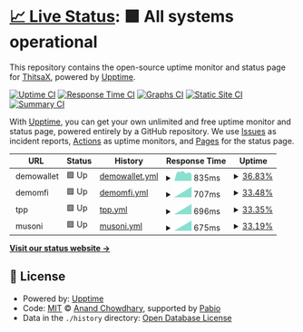 # [📈 Live Status](https://ThitsaX.github.io/uptime/): <!--live status--> **🟩 All systems operational**

This repository contains the open-source uptime monitor and status page for [ThitsaX](https://ThitsaX.github.io/uptime/), powered by [Upptime](https://github.com/upptime/upptime).

[![Uptime CI](https://github.com/ThitsaX/uptime/workflows/Uptime%20CI/badge.svg)](https://github.com/ThitsaX/uptime/actions?query=workflow%3A%22Uptime+CI%22)
[![Response Time CI](https://github.com/ThitsaX/uptime/workflows/Response%20Time%20CI/badge.svg)](https://github.com/ThitsaX/uptime/actions?query=workflow%3A%22Response+Time+CI%22)
[![Graphs CI](https://github.com/ThitsaX/uptime/workflows/Graphs%20CI/badge.svg)](https://github.com/ThitsaX/uptime/actions?query=workflow%3A%22Graphs+CI%22)
[![Static Site CI](https://github.com/ThitsaX/uptime/workflows/Static%20Site%20CI/badge.svg)](https://github.com/ThitsaX/uptime/actions?query=workflow%3A%22Static+Site+CI%22)
[![Summary CI](https://github.com/ThitsaX/uptime/workflows/Summary%20CI/badge.svg)](https://github.com/ThitsaX/uptime/actions?query=workflow%3A%22Summary+CI%22)

With [Upptime](https://upptime.js.org), you can get your own unlimited and free uptime monitor and status page, powered entirely by a GitHub repository. We use [Issues](https://github.com/ThitsaX/uptime/issues) as incident reports, [Actions](https://github.com/ThitsaX/uptime/actions) as uptime monitors, and [Pages](https://status.thitsax-pre.com) for the status page.

<!--start: status pages-->
<!-- This summary is generated by Upptime (https://github.com/upptime/upptime) -->
<!-- Do not edit this manually, your changes will be overwritten -->
<!-- prettier-ignore -->
| URL | Status | History | Response Time | Uptime |
| --- | ------ | ------- | ------------- | ------ |
| <img alt="" src="https://icons.duckduckgo.com/ip3/null.ico" height="13"> demowallet | 🟩 Up | [demowallet.yml](https://github.com/ThitsaX/uptime/commits/HEAD/history/demowallet.yml) | <details><summary><img alt="Response time graph" src="./graphs/demowallet/response-time-week.png" height="20"> 835ms</summary><br><a href="https://status.thitsax-pre.com/history/demowallet"><img alt="Response time 1134" src="https://img.shields.io/endpoint?url=https%3A%2F%2Fraw.githubusercontent.com%2FThitsaX%2Fuptime%2FHEAD%2Fapi%2Fdemowallet%2Fresponse-time.json"></a><br><a href="https://status.thitsax-pre.com/history/demowallet"><img alt="24-hour response time 770" src="https://img.shields.io/endpoint?url=https%3A%2F%2Fraw.githubusercontent.com%2FThitsaX%2Fuptime%2FHEAD%2Fapi%2Fdemowallet%2Fresponse-time-day.json"></a><br><a href="https://status.thitsax-pre.com/history/demowallet"><img alt="7-day response time 835" src="https://img.shields.io/endpoint?url=https%3A%2F%2Fraw.githubusercontent.com%2FThitsaX%2Fuptime%2FHEAD%2Fapi%2Fdemowallet%2Fresponse-time-week.json"></a><br><a href="https://status.thitsax-pre.com/history/demowallet"><img alt="30-day response time 1439" src="https://img.shields.io/endpoint?url=https%3A%2F%2Fraw.githubusercontent.com%2FThitsaX%2Fuptime%2FHEAD%2Fapi%2Fdemowallet%2Fresponse-time-month.json"></a><br><a href="https://status.thitsax-pre.com/history/demowallet"><img alt="1-year response time 1134" src="https://img.shields.io/endpoint?url=https%3A%2F%2Fraw.githubusercontent.com%2FThitsaX%2Fuptime%2FHEAD%2Fapi%2Fdemowallet%2Fresponse-time-year.json"></a></details> | <details><summary><a href="https://status.thitsax-pre.com/history/demowallet">36.83%</a></summary><a href="https://status.thitsax-pre.com/history/demowallet"><img alt="All-time uptime 42.58%" src="https://img.shields.io/endpoint?url=https%3A%2F%2Fraw.githubusercontent.com%2FThitsaX%2Fuptime%2FHEAD%2Fapi%2Fdemowallet%2Fuptime.json"></a><br><a href="https://status.thitsax-pre.com/history/demowallet"><img alt="24-hour uptime 50.19%" src="https://img.shields.io/endpoint?url=https%3A%2F%2Fraw.githubusercontent.com%2FThitsaX%2Fuptime%2FHEAD%2Fapi%2Fdemowallet%2Fuptime-day.json"></a><br><a href="https://status.thitsax-pre.com/history/demowallet"><img alt="7-day uptime 36.83%" src="https://img.shields.io/endpoint?url=https%3A%2F%2Fraw.githubusercontent.com%2FThitsaX%2Fuptime%2FHEAD%2Fapi%2Fdemowallet%2Fuptime-week.json"></a><br><a href="https://status.thitsax-pre.com/history/demowallet"><img alt="30-day uptime 37.03%" src="https://img.shields.io/endpoint?url=https%3A%2F%2Fraw.githubusercontent.com%2FThitsaX%2Fuptime%2FHEAD%2Fapi%2Fdemowallet%2Fuptime-month.json"></a><br><a href="https://status.thitsax-pre.com/history/demowallet"><img alt="1-year uptime 42.58%" src="https://img.shields.io/endpoint?url=https%3A%2F%2Fraw.githubusercontent.com%2FThitsaX%2Fuptime%2FHEAD%2Fapi%2Fdemowallet%2Fuptime-year.json"></a></details>
| <img alt="" src="https://icons.duckduckgo.com/ip3/null.ico" height="13"> demomfi | 🟩 Up | [demomfi.yml](https://github.com/ThitsaX/uptime/commits/HEAD/history/demomfi.yml) | <details><summary><img alt="Response time graph" src="./graphs/demomfi/response-time-week.png" height="20"> 707ms</summary><br><a href="https://status.thitsax-pre.com/history/demomfi"><img alt="Response time 707" src="https://img.shields.io/endpoint?url=https%3A%2F%2Fraw.githubusercontent.com%2FThitsaX%2Fuptime%2FHEAD%2Fapi%2Fdemomfi%2Fresponse-time.json"></a><br><a href="https://status.thitsax-pre.com/history/demomfi"><img alt="24-hour response time 707" src="https://img.shields.io/endpoint?url=https%3A%2F%2Fraw.githubusercontent.com%2FThitsaX%2Fuptime%2FHEAD%2Fapi%2Fdemomfi%2Fresponse-time-day.json"></a><br><a href="https://status.thitsax-pre.com/history/demomfi"><img alt="7-day response time 707" src="https://img.shields.io/endpoint?url=https%3A%2F%2Fraw.githubusercontent.com%2FThitsaX%2Fuptime%2FHEAD%2Fapi%2Fdemomfi%2Fresponse-time-week.json"></a><br><a href="https://status.thitsax-pre.com/history/demomfi"><img alt="30-day response time 707" src="https://img.shields.io/endpoint?url=https%3A%2F%2Fraw.githubusercontent.com%2FThitsaX%2Fuptime%2FHEAD%2Fapi%2Fdemomfi%2Fresponse-time-month.json"></a><br><a href="https://status.thitsax-pre.com/history/demomfi"><img alt="1-year response time 707" src="https://img.shields.io/endpoint?url=https%3A%2F%2Fraw.githubusercontent.com%2FThitsaX%2Fuptime%2FHEAD%2Fapi%2Fdemomfi%2Fresponse-time-year.json"></a></details> | <details><summary><a href="https://status.thitsax-pre.com/history/demomfi">33.48%</a></summary><a href="https://status.thitsax-pre.com/history/demomfi"><img alt="All-time uptime 33.48%" src="https://img.shields.io/endpoint?url=https%3A%2F%2Fraw.githubusercontent.com%2FThitsaX%2Fuptime%2FHEAD%2Fapi%2Fdemomfi%2Fuptime.json"></a><br><a href="https://status.thitsax-pre.com/history/demomfi"><img alt="24-hour uptime 33.48%" src="https://img.shields.io/endpoint?url=https%3A%2F%2Fraw.githubusercontent.com%2FThitsaX%2Fuptime%2FHEAD%2Fapi%2Fdemomfi%2Fuptime-day.json"></a><br><a href="https://status.thitsax-pre.com/history/demomfi"><img alt="7-day uptime 33.48%" src="https://img.shields.io/endpoint?url=https%3A%2F%2Fraw.githubusercontent.com%2FThitsaX%2Fuptime%2FHEAD%2Fapi%2Fdemomfi%2Fuptime-week.json"></a><br><a href="https://status.thitsax-pre.com/history/demomfi"><img alt="30-day uptime 33.48%" src="https://img.shields.io/endpoint?url=https%3A%2F%2Fraw.githubusercontent.com%2FThitsaX%2Fuptime%2FHEAD%2Fapi%2Fdemomfi%2Fuptime-month.json"></a><br><a href="https://status.thitsax-pre.com/history/demomfi"><img alt="1-year uptime 33.48%" src="https://img.shields.io/endpoint?url=https%3A%2F%2Fraw.githubusercontent.com%2FThitsaX%2Fuptime%2FHEAD%2Fapi%2Fdemomfi%2Fuptime-year.json"></a></details>
| <img alt="" src="https://icons.duckduckgo.com/ip3/null.ico" height="13"> tpp | 🟩 Up | [tpp.yml](https://github.com/ThitsaX/uptime/commits/HEAD/history/tpp.yml) | <details><summary><img alt="Response time graph" src="./graphs/tpp/response-time-week.png" height="20"> 696ms</summary><br><a href="https://status.thitsax-pre.com/history/tpp"><img alt="Response time 696" src="https://img.shields.io/endpoint?url=https%3A%2F%2Fraw.githubusercontent.com%2FThitsaX%2Fuptime%2FHEAD%2Fapi%2Ftpp%2Fresponse-time.json"></a><br><a href="https://status.thitsax-pre.com/history/tpp"><img alt="24-hour response time 696" src="https://img.shields.io/endpoint?url=https%3A%2F%2Fraw.githubusercontent.com%2FThitsaX%2Fuptime%2FHEAD%2Fapi%2Ftpp%2Fresponse-time-day.json"></a><br><a href="https://status.thitsax-pre.com/history/tpp"><img alt="7-day response time 696" src="https://img.shields.io/endpoint?url=https%3A%2F%2Fraw.githubusercontent.com%2FThitsaX%2Fuptime%2FHEAD%2Fapi%2Ftpp%2Fresponse-time-week.json"></a><br><a href="https://status.thitsax-pre.com/history/tpp"><img alt="30-day response time 696" src="https://img.shields.io/endpoint?url=https%3A%2F%2Fraw.githubusercontent.com%2FThitsaX%2Fuptime%2FHEAD%2Fapi%2Ftpp%2Fresponse-time-month.json"></a><br><a href="https://status.thitsax-pre.com/history/tpp"><img alt="1-year response time 696" src="https://img.shields.io/endpoint?url=https%3A%2F%2Fraw.githubusercontent.com%2FThitsaX%2Fuptime%2FHEAD%2Fapi%2Ftpp%2Fresponse-time-year.json"></a></details> | <details><summary><a href="https://status.thitsax-pre.com/history/tpp">33.35%</a></summary><a href="https://status.thitsax-pre.com/history/tpp"><img alt="All-time uptime 33.35%" src="https://img.shields.io/endpoint?url=https%3A%2F%2Fraw.githubusercontent.com%2FThitsaX%2Fuptime%2FHEAD%2Fapi%2Ftpp%2Fuptime.json"></a><br><a href="https://status.thitsax-pre.com/history/tpp"><img alt="24-hour uptime 33.35%" src="https://img.shields.io/endpoint?url=https%3A%2F%2Fraw.githubusercontent.com%2FThitsaX%2Fuptime%2FHEAD%2Fapi%2Ftpp%2Fuptime-day.json"></a><br><a href="https://status.thitsax-pre.com/history/tpp"><img alt="7-day uptime 33.35%" src="https://img.shields.io/endpoint?url=https%3A%2F%2Fraw.githubusercontent.com%2FThitsaX%2Fuptime%2FHEAD%2Fapi%2Ftpp%2Fuptime-week.json"></a><br><a href="https://status.thitsax-pre.com/history/tpp"><img alt="30-day uptime 33.35%" src="https://img.shields.io/endpoint?url=https%3A%2F%2Fraw.githubusercontent.com%2FThitsaX%2Fuptime%2FHEAD%2Fapi%2Ftpp%2Fuptime-month.json"></a><br><a href="https://status.thitsax-pre.com/history/tpp"><img alt="1-year uptime 33.35%" src="https://img.shields.io/endpoint?url=https%3A%2F%2Fraw.githubusercontent.com%2FThitsaX%2Fuptime%2FHEAD%2Fapi%2Ftpp%2Fuptime-year.json"></a></details>
| <img alt="" src="https://icons.duckduckgo.com/ip3/null.ico" height="13"> musoni | 🟩 Up | [musoni.yml](https://github.com/ThitsaX/uptime/commits/HEAD/history/musoni.yml) | <details><summary><img alt="Response time graph" src="./graphs/musoni/response-time-week.png" height="20"> 675ms</summary><br><a href="https://status.thitsax-pre.com/history/musoni"><img alt="Response time 675" src="https://img.shields.io/endpoint?url=https%3A%2F%2Fraw.githubusercontent.com%2FThitsaX%2Fuptime%2FHEAD%2Fapi%2Fmusoni%2Fresponse-time.json"></a><br><a href="https://status.thitsax-pre.com/history/musoni"><img alt="24-hour response time 675" src="https://img.shields.io/endpoint?url=https%3A%2F%2Fraw.githubusercontent.com%2FThitsaX%2Fuptime%2FHEAD%2Fapi%2Fmusoni%2Fresponse-time-day.json"></a><br><a href="https://status.thitsax-pre.com/history/musoni"><img alt="7-day response time 675" src="https://img.shields.io/endpoint?url=https%3A%2F%2Fraw.githubusercontent.com%2FThitsaX%2Fuptime%2FHEAD%2Fapi%2Fmusoni%2Fresponse-time-week.json"></a><br><a href="https://status.thitsax-pre.com/history/musoni"><img alt="30-day response time 675" src="https://img.shields.io/endpoint?url=https%3A%2F%2Fraw.githubusercontent.com%2FThitsaX%2Fuptime%2FHEAD%2Fapi%2Fmusoni%2Fresponse-time-month.json"></a><br><a href="https://status.thitsax-pre.com/history/musoni"><img alt="1-year response time 675" src="https://img.shields.io/endpoint?url=https%3A%2F%2Fraw.githubusercontent.com%2FThitsaX%2Fuptime%2FHEAD%2Fapi%2Fmusoni%2Fresponse-time-year.json"></a></details> | <details><summary><a href="https://status.thitsax-pre.com/history/musoni">33.19%</a></summary><a href="https://status.thitsax-pre.com/history/musoni"><img alt="All-time uptime 33.19%" src="https://img.shields.io/endpoint?url=https%3A%2F%2Fraw.githubusercontent.com%2FThitsaX%2Fuptime%2FHEAD%2Fapi%2Fmusoni%2Fuptime.json"></a><br><a href="https://status.thitsax-pre.com/history/musoni"><img alt="24-hour uptime 33.19%" src="https://img.shields.io/endpoint?url=https%3A%2F%2Fraw.githubusercontent.com%2FThitsaX%2Fuptime%2FHEAD%2Fapi%2Fmusoni%2Fuptime-day.json"></a><br><a href="https://status.thitsax-pre.com/history/musoni"><img alt="7-day uptime 33.19%" src="https://img.shields.io/endpoint?url=https%3A%2F%2Fraw.githubusercontent.com%2FThitsaX%2Fuptime%2FHEAD%2Fapi%2Fmusoni%2Fuptime-week.json"></a><br><a href="https://status.thitsax-pre.com/history/musoni"><img alt="30-day uptime 33.19%" src="https://img.shields.io/endpoint?url=https%3A%2F%2Fraw.githubusercontent.com%2FThitsaX%2Fuptime%2FHEAD%2Fapi%2Fmusoni%2Fuptime-month.json"></a><br><a href="https://status.thitsax-pre.com/history/musoni"><img alt="1-year uptime 33.19%" src="https://img.shields.io/endpoint?url=https%3A%2F%2Fraw.githubusercontent.com%2FThitsaX%2Fuptime%2FHEAD%2Fapi%2Fmusoni%2Fuptime-year.json"></a></details>

<!--end: status pages-->

[**Visit our status website →**](https://status.thitsax-pre.com)

## 📄 License

- Powered by: [Upptime](https://github.com/upptime/upptime)
- Code: [MIT](./LICENSE) © [Anand Chowdhary](https://anandchowdhary.com), supported by [Pabio](https://pabio.com)
- Data in the `./history` directory: [Open Database License](https://opendatacommons.org/licenses/odbl/1-0/)
